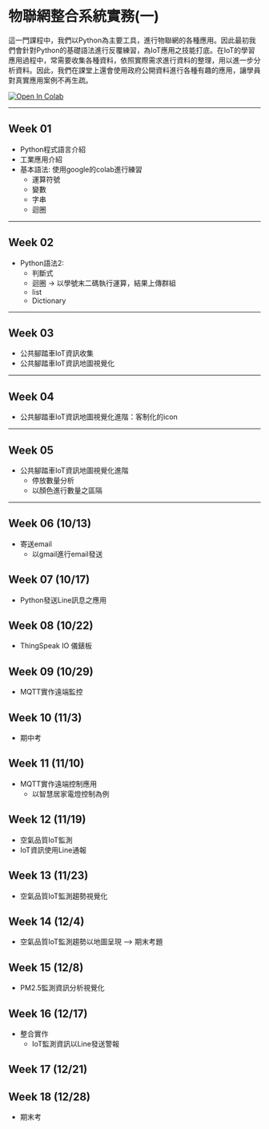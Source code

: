 # 物聯網整合系統實務(一)

這一門課程中，我們以Python為主要工具，進行物聯網的各種應用。因此最初我們會針對Python的基礎語法進行反覆練習，為IoT應用之技能打底。在IoT的學習應用過程中，常需要收集各種資料，依照實際需求進行資料的整理，用以進一步分析資料。因此，我們在課堂上還會使用政府公開資料進行各種有趣的應用，讓學員對真實應用案例不再生疏。

[![Open In Colab](https://colab.research.google.com/assets/colab-badge.svg)](https://colab.research.google.com/github/maloyang/csu_2021_iot/)

----
## Week 01

- Python程式語言介紹
- 工業應用介紹
- 基本語法: 使用google的colab進行練習
    - 運算符號
    - 變數
    - 字串
    - 迴圈

----

## Week 02

- Python語法2:
    - 判斷式
    - 迴圈 -> 以學號末二碼執行運算，結果上傳群組
    - list
    - Dictionary

----
## Week 03

- 公共腳踏車IoT資訊收集
- 公共腳踏車IoT資訊地圖視覺化

----
## Week 04

- 公共腳踏車IoT資訊地圖視覺化進階：客制化的icon

----
## Week 05

- 公共腳踏車IoT資訊地圖視覺化進階
    - 停放數量分析
    - 以顏色進行數量之區隔

----
## Week 06 (10/13)

- 寄送email
    - 以gmail進行email發送


## Week 07 (10/17)

- Python發送Line訊息之應用


## Week 08 (10/22)

- ThingSpeak IO 儀錶板


## Week 09 (10/29)

- MQTT實作遠端監控

## Week 10 (11/3)

- 期中考

## Week 11 (11/10)

- MQTT實作遠端控制應用
    - 以智慧居家電燈控制為例

## Week 12 (11/19)

- 空氣品質IoT監測
- IoT資訊使用Line通報

## Week 13 (11/23)

- 空氣品質IoT監測趨勢視覺化

## Week 14 (12/4)

- 空氣品質IoT監測趨勢以地圖呈現 --> 期末考題

## Week 15 (12/8)

- PM2.5監測資訊分析視覺化

## Week 16 (12/17)

- 整合實作
    - IoT監測資訊以Line發送警報

## Week 17 (12/21)

## Week 18 (12/28)

- 期末考




